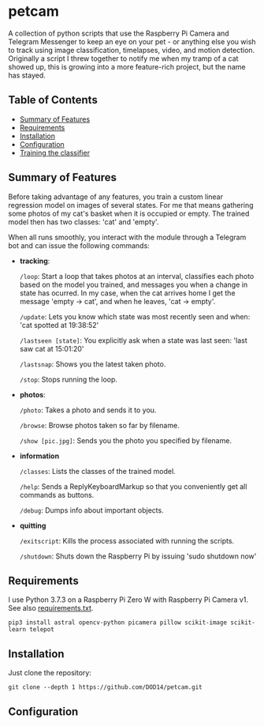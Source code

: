 # petcam
A collection of python scripts that use the Raspberry Pi Camera and Telegram Messenger to keep an eye on your pet - or anything else you wish to track using image classification, timelapses, video, and motion detection. Originally a script I threw together to notify me when my tramp of a cat showed up, this is growing into a more feature-rich project, but the name has stayed.

## Table of Contents
* [Summary of Features](#summary-of-features)
* [Requirements](#requirements)
* [Installation](#installation)
* [Configuration](#configuration)
* [Training the classifier](#training-the-classifier)

## Summary of Features
Before taking advantage of any features, you train a custom linear regression model on images of several states. For me that means gathering some photos of my cat's basket when it is occupied or empty. The trained model then has two classes: 'cat' and 'empty'.

When all runs smoothly, you interact with the module through a Telegram bot and can issue the following commands:

* **tracking**:

  ```/loop```: Start a loop that takes photos at an interval, classifies each photo based on the model you trained, and messages you when a change in state has ocurred. In my case, when the cat arrives home I get the message 'empty -> cat', and when he leaves, 'cat -> empty'.

  ```/update```: Lets you know which state was most recently seen and when: 'cat spotted at 19:38:52'

  ```/lastseen [state]```: You explicitly ask when a state was last seen: 'last saw cat at 15:01:20'
  
  ```/lastsnap```: Shows you the latest taken photo.

  ```/stop```: Stops running the loop.
  
* **photos**:

  ```/photo```: Takes a photo and sends it to you.


  ```/browse```: Browse photos taken so far by filename.

  ```/show [pic.jpg]```: Sends you the photo you specified by filename.
  
* **information**

  ```/classes```: Lists the classes of the trained model.
  
  ```/help```: Sends a ReplyKeyboardMarkup so that you conveniently get all commands as buttons.
  
  ```/debug```: Dumps info about important objects.
  
  
* **quitting**

  ```/exitscript```: Kills the process associated with running the scripts.

  ```/shutdown```: Shuts down the Raspberry Pi by issuing 'sudo shutdown now'


## Requirements
I use Python 3.7.3 on a Raspberry Pi Zero W with Raspberry Pi Camera v1. See also [requirements.txt](petcam/requirements.txt).

```pip3 install astral opencv-python picamera pillow scikit-image scikit-learn telepot```

## Installation
Just clone the repository:

```git clone --depth 1 https://github.com/DOD14/petcam.git```

## Configuration

